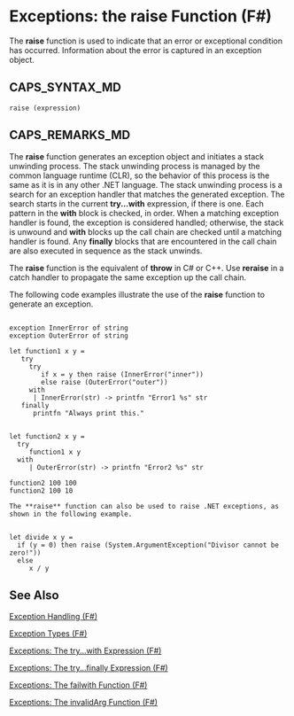 # Exceptions: the raise Function (F#)

The **raise** function is used to indicate that an error or exceptional condition has occurred. Information about the error is captured in an exception object.


## CAPS_SYNTAX_MD

```
raise (expression)
```

## CAPS_REMARKS_MD
The **raise** function generates an exception object and initiates a stack unwinding process. The stack unwinding process is managed by the common language runtime (CLR), so the behavior of this process is the same as it is in any other .NET language. The stack unwinding process is a search for an exception handler that matches the generated exception. The search starts in the current **try...with** expression, if there is one. Each pattern in the **with** block is checked, in order. When a matching exception handler is found, the exception is considered handled; otherwise, the stack is unwound and **with** blocks up the call chain are checked until a matching handler is found. Any **finally** blocks that are encountered in the call chain are also executed in sequence as the stack unwinds.

The **raise** function is the equivalent of **throw** in C# or C++. Use **reraise** in a catch handler to propagate the same exception up the call chain.

The following code examples illustrate the use of the **raise** function to generate an exception.

```

exception InnerError of string
exception OuterError of string

let function1 x y =
   try
     try
        if x = y then raise (InnerError("inner"))
        else raise (OuterError("outer"))
     with
      | InnerError(str) -> printfn "Error1 %s" str
   finally
      printfn "Always print this."
      
      
let function2 x y =
  try
     function1 x y
  with
     | OuterError(str) -> printfn "Error2 %s" str
     
function2 100 100
function2 100 10
```

    The **raise** function can also be used to raise .NET exceptions, as shown in the following example.

```

let divide x y =
  if (y = 0) then raise (System.ArgumentException("Divisor cannot be zero!"))
  else
     x / y
```

    
## See Also
[Exception Handling &#40;F&#35;&#41;](Exception+Handling+%28F%23%29.md)

[Exception Types &#40;F&#35;&#41;](Exception+Types+%28F%23%29.md)

[Exceptions: The try...with Expression &#40;F&#35;&#41;](Exceptions+-+The+try...with+Expression+%28F%23%29.md)

[Exceptions: The try...finally Expression &#40;F&#35;&#41;](Exceptions+-+The+try...finally+Expression+%28F%23%29.md)

[Exceptions: The failwith Function &#40;F&#35;&#41;](Exceptions+-+The+failwith+Function+%28F%23%29.md)

[Exceptions: The invalidArg Function &#40;F&#35;&#41;](Exceptions+-+The+invalidArg+Function+%28F%23%29.md)

